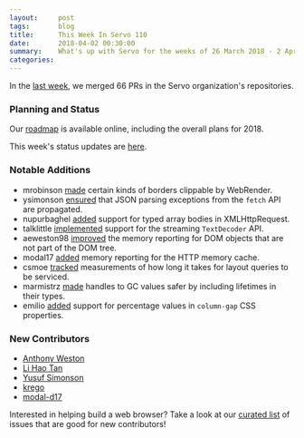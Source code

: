 ```yaml
---
layout:     post
tags:       blog
title:      This Week In Servo 110
date:       2018-04-02 00:30:00
summary:    What's up with Servo for the weeks of 26 March 2018 - 2 April 2018
categories:
---
```


In the [last week](https://github.com/pulls?utf8=%E2%9C%93&q=is%3Apr+is%3Amerged+closed%3A2018-03-26..2018-04-02+user%3Aservo+),
we merged 66 PRs in the Servo organization's repositories.

### Planning and Status

Our [roadmap](https://github.com/servo/servo/wiki/Roadmap) is available online, including the overall plans for 2018.

This week's status updates are [here](https://www.standu.ps/project/servo/).

### Notable Additions

- mrobinson [made](https://github.com/servo/webrender/pull/2578) certain kinds of borders clippable by WebRender.
- ysimonson [ensured](https://github.com/servo/servo/pull/20450) that JSON parsing exceptions from the `fetch` API are propagated.
- nupurbaghel [added](https://github.com/servo/servo/pull/20434) support for typed array bodies in XMLHttpRequest.
- talklittle [implemented](https://github.com/servo/servo/pull/20431) support for the streaming `TextDecoder` API.
- aeweston98 [improved](https://github.com/servo/servo/pull/20430) the memory reporting for DOM objects that are not part of the DOM tree.
- modal17 [added](https://github.com/servo/servo/pull/20391) memory reporting for the HTTP memory cache.
- csmoe [tracked](https://github.com/servo/servo/pull/20307) measurements of how long it takes for layout queries to be serviced.
- marmistrz [made](https://github.com/servo/servo/pull/20246) handles to GC values safer by including lifetimes in their types.
- emilio [added](https://github.com/servo/servo/pull/20499) support for percentage values in `column-gap` CSS properties.

### New Contributors

- [Anthony Weston](https://github.com/aeweston98)
- [Li Hao Tan](https://github.com/LiHaoTan)
- [Yusuf Simonson](https://github.com/ysimonson)
- [krego](https://github.com/kregoslup)
- [modal-d17](https://github.com/modal17)

Interested in helping build a web browser? Take a look at our [curated list](https://starters.servo.org/) of issues that are good for new contributors!
